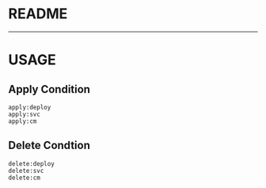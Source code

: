 # README

***

# USAGE

## Apply Condition

```shell
apply:deploy
apply:svc
apply:cm
```

## Delete Condtion

```shell
delete:deploy
delete:svc
delete:cm
```